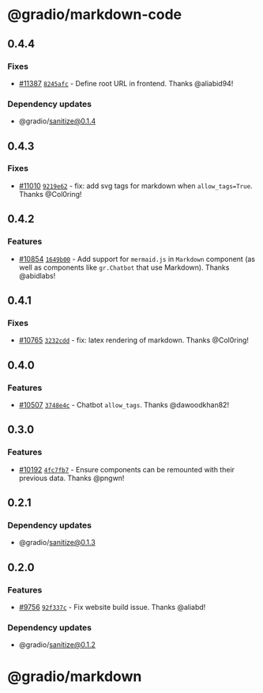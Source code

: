 # @gradio/markdown-code

## 0.4.4

### Fixes

- [#11387](https://github.com/gradio-app/gradio/pull/11387) [`8245afc`](https://github.com/gradio-app/gradio/commit/8245afc669501e1e5f0d619f452455f68a3b7667) - Define root URL in frontend.  Thanks @aliabid94!

### Dependency updates

- @gradio/sanitize@0.1.4

## 0.4.3

### Fixes

- [#11010](https://github.com/gradio-app/gradio/pull/11010) [`9219e62`](https://github.com/gradio-app/gradio/commit/9219e62cd21243fd9f5abecbe991e3b29039c76e) - fix: add svg tags for markdown when `allow_tags=True`.  Thanks @Col0ring!

## 0.4.2

### Features

- [#10854](https://github.com/gradio-app/gradio/pull/10854) [`1649b00`](https://github.com/gradio-app/gradio/commit/1649b0038482402d7f0ccdbf86ba65d82b4a12c9) - Add support for `mermaid.js` in `Markdown` component (as well as components like `gr.Chatbot` that use Markdown).  Thanks @abidlabs!

## 0.4.1

### Fixes

- [#10765](https://github.com/gradio-app/gradio/pull/10765) [`3232cdd`](https://github.com/gradio-app/gradio/commit/3232cddc00be4a8ac441177e4fe408fb193fdb0f) - fix: latex rendering of markdown.  Thanks @Col0ring!

## 0.4.0

### Features

- [#10507](https://github.com/gradio-app/gradio/pull/10507) [`3748e4c`](https://github.com/gradio-app/gradio/commit/3748e4c902683ff406fdd246fa8c07dbbbed3ad5) - Chatbot `allow_tags`.  Thanks @dawoodkhan82!

## 0.3.0

### Features

- [#10192](https://github.com/gradio-app/gradio/pull/10192) [`4fc7fb7`](https://github.com/gradio-app/gradio/commit/4fc7fb777c42af537e4af612423fa44029657d41) - Ensure components can be remounted with their previous data.  Thanks @pngwn!

## 0.2.1

### Dependency updates

- @gradio/sanitize@0.1.3

## 0.2.0

### Features

- [#9756](https://github.com/gradio-app/gradio/pull/9756) [`92f337c`](https://github.com/gradio-app/gradio/commit/92f337cc85d545060ea343f1cee85c22b85f6444) - Fix website build issue.  Thanks @aliabd!

### Dependency updates

- @gradio/sanitize@0.1.2

# @gradio/markdown